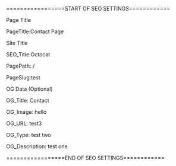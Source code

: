 =================START OF SEO SETTINGS============

Page Title

PageTitle:Contact Page

Site Title

SEO_Title:Octocat


PagePath:./

PageSlug:test

OG Data (Optional)

OG_Title: Contact

OG_Image: hello

OG_URL: test3

OG_Type: test two

OG_Description: test one

=================END OF SEO SETTINGS============

